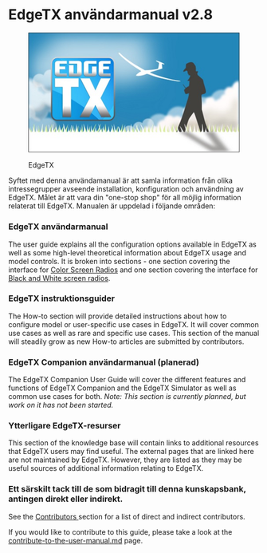 # EdgeTX användarmanual v2.8

<figure><img src=".gitbook/assets/cover1.jpg" alt=""><figcaption><p>EdgeTX</p></figcaption></figure>

Syftet med denna användamanual är att samla information från olika intressegrupper avseende installation, konfiguration och användning av EdgeTX. Målet är att vara din "one-stop shop" för all möjlig information relaterat till EdgeTX. Manualen är uppdelad i följande områden:

### EdgeTX användarmanual

The user guide explains all the configuration options available in EdgeTX as well as some high-level theoretical information about EdgeTX usage and model controls. It is broken into sections - one section covering the interface for [Color Screen Radios](edgetx-user-manual/user-manual-for-color-screen-radios/) and one section covering the interface for [Black and White screen radios](b-and-w-radios/).

### EdgeTX instruktionsguider

The How-to section will provide detailed instructions about how to configure model or user-specific use cases in EdgeTX. It will cover common use cases as well as rare and specific use cases. This section of the manual will steadily grow as new How-to articles are submitted by contributors.

### **EdgeTX Companion användarmanual (planerad)**

The EdgeTX Companion User Guide will cover the different features and functions of EdgeTX Companion and the EdgeTX Simulator as well as common use cases for both. _Note: This section is currently planned, but work on it has not been started._

### Ytterligare EdgeTX-resurser

This section of the knowledge base will contain links to additional resources that EdgeTX users may find useful. The external pages that are linked here are not maintained by EdgeTX. However, they are listed as they may be useful sources of additional information relating to EdgeTX.

### Ett särskilt tack till de som bidragit till denna kunskapsbank, antingen direkt eller indirekt.

See the [Contributors ](more/contributors.md)section for a list of direct and indirect contributors.

If you would like to contribute to this guide, please take a look at the [contribute-to-the-user-manual.md](contribute-to-the-user-manual.md "mention") page.
